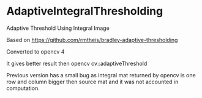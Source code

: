 # AdaptiveIntegralThresholding
Adaptive Threshold Using Integral Image

Based on https://github.com/rmtheis/bradley-adaptive-thresholding

Converted to opencv 4

It gives better result then opencv cv::adaptiveThreshold

Previous version has a small bug as integral mat returned by opencv is one row and column bigger then source mat and it was not accounted in computation.
